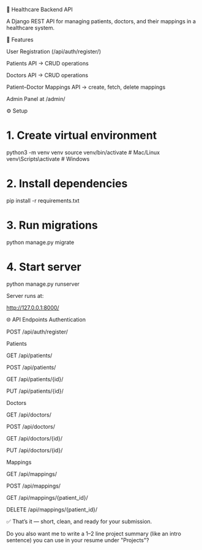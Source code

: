 🏥 Healthcare Backend API

A Django REST API for managing patients, doctors, and their mappings in a healthcare system.

🚀 Features

User Registration (/api/auth/register/)

Patients API → CRUD operations

Doctors API → CRUD operations

Patient–Doctor Mappings API → create, fetch, delete mappings

Admin Panel at /admin/

⚙️ Setup
# 1. Create virtual environment
python3 -m venv venv
source venv/bin/activate   # Mac/Linux
venv\Scripts\activate      # Windows

# 2. Install dependencies
pip install -r requirements.txt

# 3. Run migrations
python manage.py migrate

# 4. Start server
python manage.py runserver


Server runs at:

http://127.0.0.1:8000/

🌐 API Endpoints
Authentication

POST /api/auth/register/

Patients

GET /api/patients/

POST /api/patients/

GET /api/patients/{id}/

PUT /api/patients/{id}/

Doctors

GET /api/doctors/

POST /api/doctors/

GET /api/doctors/{id}/

PUT /api/doctors/{id}/

Mappings

GET /api/mappings/

POST /api/mappings/

GET /api/mappings/{patient_id}/

DELETE /api/mappings/{patient_id}/

✅ That’s it — short, clean, and ready for your submission.

Do you also want me to write a 1–2 line project summary (like an intro sentence) you can use in your resume under "Projects"?
